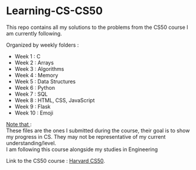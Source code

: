 # Learning-CS-CS50

This repo contains all my solutions to the problems from the CS50 course I am currently following. 

Organized by weekly folders :
- Week 1 : C
- Week 2 : Arrays
- Week 3 : Algorithms
- Week 4 : Memory
- Week 5 : Data Structures
- Week 6 : Python
- Week 7 : SQL
- Week 8 : HTML, CSS, JavaScript
- Week 9 : Flask
- Week 10 : Emoji

<ins> Note that </ins> : <br/>
These files are the ones I submitted during the course, their goal is to show my progress in CS. They may not be representative of my current understanding/level. <br/>
I am following this course alongside my studies in Engineering 

Link to the CS50 course : [Harvard CS50](https://cs50.harvard.edu/x/2023/).
